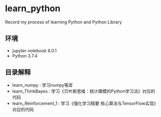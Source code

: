 # learn_python
Record my process of learning Python and Python Library



## 环境

- jupyter notebook 6.0.1
- Python 3.7.4






## 目录解释

- learn_numpy : 学习numpy等库
- learn_ThinkBayes : 学习《贝叶斯思维：统计建模的Python学习法》对应的代码
- learn_Reinforcement_1 : 学习《强化学习精要 核心算法与TensorFlow实现》对应的代码